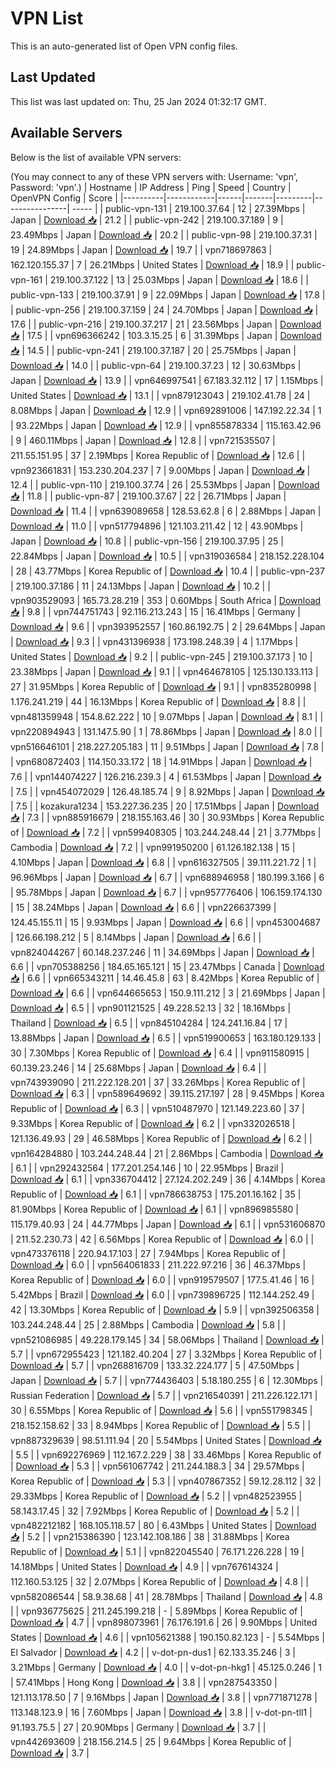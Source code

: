 # VPN List

This is an auto-generated list of Open VPN config files.

## Last Updated

This list was last updated on: Thu, 25 Jan 2024 01:32:17 GMT.

## Available Servers

Below is the list of available VPN servers:

(You may connect to any of these VPN servers with: Username: 'vpn', Password: 'vpn'.)
| Hostname | IP Address | Ping | Speed | Country | OpenVPN Config | Score |
|----------|------------|------|-------|---------|----------------| ----- |
| public-vpn-131 | 219.100.37.64 | 12 | 27.39Mbps | Japan | [Download 📥](./configs/server_0_JP.ovpn) | 21.2 |
| public-vpn-242 | 219.100.37.189 | 9 | 23.49Mbps | Japan | [Download 📥](./configs/server_1_JP.ovpn) | 20.2 |
| public-vpn-98 | 219.100.37.31 | 19 | 24.89Mbps | Japan | [Download 📥](./configs/server_2_JP.ovpn) | 19.7 |
| vpn718697863 | 162.120.155.37 | 7 | 26.21Mbps | United States | [Download 📥](./configs/server_3_US.ovpn) | 18.9 |
| public-vpn-161 | 219.100.37.122 | 13 | 25.03Mbps | Japan | [Download 📥](./configs/server_4_JP.ovpn) | 18.6 |
| public-vpn-133 | 219.100.37.91 | 9 | 22.09Mbps | Japan | [Download 📥](./configs/server_5_JP.ovpn) | 17.8 |
| public-vpn-256 | 219.100.37.159 | 24 | 24.70Mbps | Japan | [Download 📥](./configs/server_6_JP.ovpn) | 17.6 |
| public-vpn-216 | 219.100.37.217 | 21 | 23.56Mbps | Japan | [Download 📥](./configs/server_7_JP.ovpn) | 17.5 |
| vpn696366242 | 103.3.15.25 | 6 | 31.39Mbps | Japan | [Download 📥](./configs/server_8_JP.ovpn) | 14.5 |
| public-vpn-241 | 219.100.37.187 | 20 | 25.75Mbps | Japan | [Download 📥](./configs/server_9_JP.ovpn) | 14.0 |
| public-vpn-64 | 219.100.37.23 | 12 | 30.63Mbps | Japan | [Download 📥](./configs/server_10_JP.ovpn) | 13.9 |
| vpn646997541 | 67.183.32.112 | 17 | 1.15Mbps | United States | [Download 📥](./configs/server_11_US.ovpn) | 13.1 |
| vpn879123043 | 219.102.41.78 | 24 | 8.08Mbps | Japan | [Download 📥](./configs/server_12_JP.ovpn) | 12.9 |
| vpn692891006 | 147.192.22.34 | 1 | 93.22Mbps | Japan | [Download 📥](./configs/server_13_JP.ovpn) | 12.9 |
| vpn855878334 | 115.163.42.96 | 9 | 460.11Mbps | Japan | [Download 📥](./configs/server_14_JP.ovpn) | 12.8 |
| vpn721535507 | 211.55.151.95 | 37 | 2.19Mbps | Korea Republic of | [Download 📥](./configs/server_15_KR.ovpn) | 12.6 |
| vpn923661831 | 153.230.204.237 | 7 | 9.00Mbps | Japan | [Download 📥](./configs/server_16_JP.ovpn) | 12.4 |
| public-vpn-110 | 219.100.37.74 | 26 | 25.53Mbps | Japan | [Download 📥](./configs/server_17_JP.ovpn) | 11.8 |
| public-vpn-87 | 219.100.37.67 | 22 | 26.71Mbps | Japan | [Download 📥](./configs/server_18_JP.ovpn) | 11.4 |
| vpn639089658 | 128.53.62.8 | 6 | 2.88Mbps | Japan | [Download 📥](./configs/server_19_JP.ovpn) | 11.0 |
| vpn517794896 | 121.103.211.42 | 12 | 43.90Mbps | Japan | [Download 📥](./configs/server_20_JP.ovpn) | 10.8 |
| public-vpn-156 | 219.100.37.95 | 25 | 22.84Mbps | Japan | [Download 📥](./configs/server_21_JP.ovpn) | 10.5 |
| vpn319036584 | 218.152.228.104 | 28 | 43.77Mbps | Korea Republic of | [Download 📥](./configs/server_22_KR.ovpn) | 10.4 |
| public-vpn-237 | 219.100.37.186 | 11 | 24.13Mbps | Japan | [Download 📥](./configs/server_23_JP.ovpn) | 10.2 |
| vpn903529093 | 165.73.28.219 | 353 | 0.60Mbps | South Africa | [Download 📥](./configs/server_24_ZA.ovpn) | 9.8 |
| vpn744751743 | 92.116.213.243 | 15 | 16.41Mbps | Germany | [Download 📥](./configs/server_25_DE.ovpn) | 9.6 |
| vpn393952557 | 160.86.192.75 | 2 | 29.64Mbps | Japan | [Download 📥](./configs/server_26_JP.ovpn) | 9.3 |
| vpn431396938 | 173.198.248.39 | 4 | 1.17Mbps | United States | [Download 📥](./configs/server_27_US.ovpn) | 9.2 |
| public-vpn-245 | 219.100.37.173 | 10 | 23.38Mbps | Japan | [Download 📥](./configs/server_28_JP.ovpn) | 9.1 |
| vpn464678105 | 125.130.133.113 | 27 | 31.95Mbps | Korea Republic of | [Download 📥](./configs/server_29_KR.ovpn) | 9.1 |
| vpn835280998 | 1.176.241.219 | 44 | 16.13Mbps | Korea Republic of | [Download 📥](./configs/server_30_KR.ovpn) | 8.8 |
| vpn481359948 | 154.8.62.222 | 10 | 9.07Mbps | Japan | [Download 📥](./configs/server_31_JP.ovpn) | 8.1 |
| vpn220894943 | 131.147.5.90 | 1 | 78.86Mbps | Japan | [Download 📥](./configs/server_32_JP.ovpn) | 8.0 |
| vpn516646101 | 218.227.205.183 | 11 | 9.51Mbps | Japan | [Download 📥](./configs/server_33_JP.ovpn) | 7.8 |
| vpn680872403 | 114.150.33.172 | 18 | 14.91Mbps | Japan | [Download 📥](./configs/server_34_JP.ovpn) | 7.6 |
| vpn144074227 | 126.216.239.3 | 4 | 61.53Mbps | Japan | [Download 📥](./configs/server_35_JP.ovpn) | 7.5 |
| vpn454072029 | 126.48.185.74 | 9 | 8.92Mbps | Japan | [Download 📥](./configs/server_36_JP.ovpn) | 7.5 |
| kozakura1234 | 153.227.36.235 | 20 | 17.51Mbps | Japan | [Download 📥](./configs/server_37_JP.ovpn) | 7.3 |
| vpn885916679 | 218.155.163.46 | 30 | 30.93Mbps | Korea Republic of | [Download 📥](./configs/server_38_KR.ovpn) | 7.2 |
| vpn599408305 | 103.244.248.44 | 21 | 3.77Mbps | Cambodia | [Download 📥](./configs/server_39_KH.ovpn) | 7.2 |
| vpn991950200 | 61.126.182.138 | 15 | 4.10Mbps | Japan | [Download 📥](./configs/server_40_JP.ovpn) | 6.8 |
| vpn616327505 | 39.111.221.72 | 1 | 96.96Mbps | Japan | [Download 📥](./configs/server_41_JP.ovpn) | 6.7 |
| vpn688946958 | 180.199.3.166 | 6 | 95.78Mbps | Japan | [Download 📥](./configs/server_42_JP.ovpn) | 6.7 |
| vpn957776406 | 106.159.174.130 | 15 | 38.24Mbps | Japan | [Download 📥](./configs/server_43_JP.ovpn) | 6.6 |
| vpn226637399 | 124.45.155.11 | 15 | 9.93Mbps | Japan | [Download 📥](./configs/server_44_JP.ovpn) | 6.6 |
| vpn453004687 | 126.66.198.212 | 5 | 8.14Mbps | Japan | [Download 📥](./configs/server_45_JP.ovpn) | 6.6 |
| vpn824044267 | 60.148.237.246 | 11 | 34.69Mbps | Japan | [Download 📥](./configs/server_46_JP.ovpn) | 6.6 |
| vpn705388256 | 184.65.165.121 | 15 | 23.47Mbps | Canada | [Download 📥](./configs/server_47_CA.ovpn) | 6.6 |
| vpn665343211 | 14.46.45.8 | 63 | 8.42Mbps | Korea Republic of | [Download 📥](./configs/server_48_KR.ovpn) | 6.6 |
| vpn644665653 | 150.9.111.212 | 3 | 21.69Mbps | Japan | [Download 📥](./configs/server_49_JP.ovpn) | 6.5 |
| vpn901121525 | 49.228.52.13 | 32 | 18.16Mbps | Thailand | [Download 📥](./configs/server_50_TH.ovpn) | 6.5 |
| vpn845104284 | 124.241.16.84 | 17 | 13.88Mbps | Japan | [Download 📥](./configs/server_51_JP.ovpn) | 6.5 |
| vpn519900653 | 163.180.129.133 | 30 | 7.30Mbps | Korea Republic of | [Download 📥](./configs/server_52_KR.ovpn) | 6.4 |
| vpn911580915 | 60.139.23.246 | 14 | 25.68Mbps | Japan | [Download 📥](./configs/server_53_JP.ovpn) | 6.4 |
| vpn743939090 | 211.222.128.201 | 37 | 33.26Mbps | Korea Republic of | [Download 📥](./configs/server_54_KR.ovpn) | 6.3 |
| vpn589649692 | 39.115.217.197 | 28 | 9.45Mbps | Korea Republic of | [Download 📥](./configs/server_55_KR.ovpn) | 6.3 |
| vpn510487970 | 121.149.223.60 | 37 | 9.33Mbps | Korea Republic of | [Download 📥](./configs/server_56_KR.ovpn) | 6.2 |
| vpn332026518 | 121.136.49.93 | 29 | 46.58Mbps | Korea Republic of | [Download 📥](./configs/server_57_KR.ovpn) | 6.2 |
| vpn164284880 | 103.244.248.44 | 21 | 2.86Mbps | Cambodia | [Download 📥](./configs/server_58_KH.ovpn) | 6.1 |
| vpn292432564 | 177.201.254.146 | 10 | 22.95Mbps | Brazil | [Download 📥](./configs/server_59_BR.ovpn) | 6.1 |
| vpn336704412 | 27.124.202.249 | 36 | 4.14Mbps | Korea Republic of | [Download 📥](./configs/server_60_KR.ovpn) | 6.1 |
| vpn786638753 | 175.201.16.162 | 35 | 81.90Mbps | Korea Republic of | [Download 📥](./configs/server_61_KR.ovpn) | 6.1 |
| vpn896985580 | 115.179.40.93 | 24 | 44.77Mbps | Japan | [Download 📥](./configs/server_62_JP.ovpn) | 6.1 |
| vpn531606870 | 211.52.230.73 | 42 | 6.56Mbps | Korea Republic of | [Download 📥](./configs/server_63_KR.ovpn) | 6.0 |
| vpn473376118 | 220.94.17.103 | 27 | 7.94Mbps | Korea Republic of | [Download 📥](./configs/server_64_KR.ovpn) | 6.0 |
| vpn564061833 | 211.222.97.216 | 36 | 46.37Mbps | Korea Republic of | [Download 📥](./configs/server_65_KR.ovpn) | 6.0 |
| vpn919579507 | 177.5.41.46 | 16 | 5.42Mbps | Brazil | [Download 📥](./configs/server_66_BR.ovpn) | 6.0 |
| vpn739896725 | 112.144.252.49 | 42 | 13.30Mbps | Korea Republic of | [Download 📥](./configs/server_67_KR.ovpn) | 5.9 |
| vpn392506358 | 103.244.248.44 | 25 | 2.88Mbps | Cambodia | [Download 📥](./configs/server_68_KH.ovpn) | 5.8 |
| vpn521086985 | 49.228.179.145 | 34 | 58.06Mbps | Thailand | [Download 📥](./configs/server_69_TH.ovpn) | 5.7 |
| vpn672955423 | 121.182.40.204 | 27 | 3.32Mbps | Korea Republic of | [Download 📥](./configs/server_70_KR.ovpn) | 5.7 |
| vpn268816709 | 133.32.224.177 | 5 | 47.50Mbps | Japan | [Download 📥](./configs/server_71_JP.ovpn) | 5.7 |
| vpn774436403 | 5.18.180.255 | 6 | 12.30Mbps | Russian Federation | [Download 📥](./configs/server_72_RU.ovpn) | 5.7 |
| vpn216540391 | 211.226.122.171 | 30 | 6.55Mbps | Korea Republic of | [Download 📥](./configs/server_73_KR.ovpn) | 5.6 |
| vpn551798345 | 218.152.158.62 | 33 | 8.94Mbps | Korea Republic of | [Download 📥](./configs/server_74_KR.ovpn) | 5.5 |
| vpn887329639 | 98.51.111.94 | 20 | 5.54Mbps | United States | [Download 📥](./configs/server_75_US.ovpn) | 5.5 |
| vpn692276969 | 112.167.2.229 | 38 | 33.46Mbps | Korea Republic of | [Download 📥](./configs/server_76_KR.ovpn) | 5.3 |
| vpn561067742 | 211.244.188.3 | 34 | 29.57Mbps | Korea Republic of | [Download 📥](./configs/server_77_KR.ovpn) | 5.3 |
| vpn407867352 | 59.12.28.112 | 32 | 29.33Mbps | Korea Republic of | [Download 📥](./configs/server_78_KR.ovpn) | 5.2 |
| vpn482523955 | 58.143.17.45 | 32 | 7.92Mbps | Korea Republic of | [Download 📥](./configs/server_79_KR.ovpn) | 5.2 |
| vpn482212182 | 168.105.118.57 | 80 | 6.43Mbps | United States | [Download 📥](./configs/server_80_US.ovpn) | 5.2 |
| vpn215386390 | 123.142.108.186 | 38 | 31.88Mbps | Korea Republic of | [Download 📥](./configs/server_81_KR.ovpn) | 5.1 |
| vpn822045540 | 76.171.226.228 | 19 | 14.18Mbps | United States | [Download 📥](./configs/server_82_US.ovpn) | 4.9 |
| vpn767614324 | 112.160.53.125 | 32 | 2.07Mbps | Korea Republic of | [Download 📥](./configs/server_83_KR.ovpn) | 4.8 |
| vpn582086544 | 58.9.38.68 | 41 | 28.78Mbps | Thailand | [Download 📥](./configs/server_84_TH.ovpn) | 4.8 |
| vpn936775625 | 211.245.199.218 | - | 5.89Mbps | Korea Republic of | [Download 📥](./configs/server_85_KR.ovpn) | 4.7 |
| vpn898073961 | 76.176.191.6 | 26 | 9.90Mbps | United States | [Download 📥](./configs/server_86_US.ovpn) | 4.6 |
| vpn105621388 | 190.150.82.123 | - | 5.54Mbps | El Salvador | [Download 📥](./configs/server_87_SV.ovpn) | 4.2 |
| v-dot-pn-dus1 | 62.133.35.246 | 3 | 3.21Mbps | Germany | [Download 📥](./configs/server_88_DE.ovpn) | 4.0 |
| v-dot-pn-hkg1 | 45.125.0.246 | 1 | 57.41Mbps | Hong Kong | [Download 📥](./configs/server_89_HK.ovpn) | 3.8 |
| vpn287543350 | 121.113.178.50 | 7 | 9.16Mbps | Japan | [Download 📥](./configs/server_90_JP.ovpn) | 3.8 |
| vpn771871278 | 113.148.123.9 | 16 | 7.60Mbps | Japan | [Download 📥](./configs/server_91_JP.ovpn) | 3.8 |
| v-dot-pn-tll1 | 91.193.75.5 | 27 | 20.90Mbps | Germany | [Download 📥](./configs/server_92_DE.ovpn) | 3.7 |
| vpn442693609 | 218.156.214.5 | 25 | 9.64Mbps | Korea Republic of | [Download 📥](./configs/server_93_KR.ovpn) | 3.7 |
